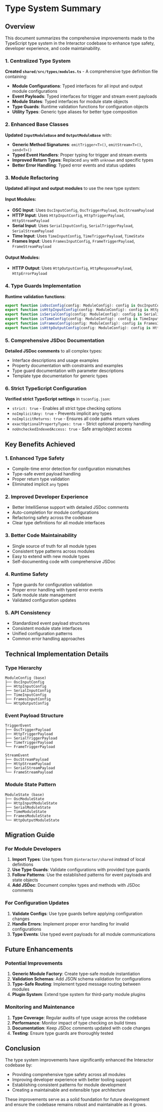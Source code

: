 # Type System Summary

## Overview

This document summarizes the comprehensive improvements made to the TypeScript type system in the Interactor codebase to enhance type safety, developer experience, and code maintainability.

### 1. Centralized Type System

**Created `shared/src/types/modules.ts`** - A comprehensive type definition file containing:
- **Module Configurations**: Typed interfaces for all input and output module configurations
- **Event Payloads**: Typed interfaces for trigger and stream event payloads
- **Module States**: Typed interfaces for module state objects
- **Type Guards**: Runtime validation functions for configuration objects
- **Utility Types**: Generic type aliases for better type composition

### 2. Enhanced Base Classes

**Updated `InputModuleBase` and `OutputModuleBase`** with:
- **Generic Method Signatures**: `emitTrigger<T>()`, `emitStream<T>()`, `send<T>()`
- **Typed Event Handlers**: Proper typing for trigger and stream events
- **Improved Return Types**: Replaced `any` with `unknown` and specific types
- **Better Error Handling**: Typed error events and status updates

### 3. Module Refactoring

**Updated all input and output modules** to use the new type system:

#### Input Modules:
- **OSC Input**: Uses `OscInputConfig`, `OscTriggerPayload`, `OscStreamPayload`
- **HTTP Input**: Uses `HttpInputConfig`, `HttpTriggerPayload`, `HttpStreamPayload`
- **Serial Input**: Uses `SerialInputConfig`, `SerialTriggerPayload`, `SerialStreamPayload`
- **Time Input**: Uses `TimeInputConfig`, `TimeTriggerPayload`, `TimeState`
- **Frames Input**: Uses `FramesInputConfig`, `FrameTriggerPayload`, `FrameStreamPayload`

#### Output Modules:
- **HTTP Output**: Uses `HttpOutputConfig`, `HttpResponsePayload`, `HttpErrorPayload`

### 4. Type Guards Implementation

**Runtime validation functions**:
```typescript
export function isOscConfig(config: ModuleConfig): config is OscInputConfig
export function isHttpInputConfig(config: ModuleConfig): config is HttpInputConfig
export function isSerialConfig(config: ModuleConfig): config is SerialInputConfig
export function isTimeConfig(config: ModuleConfig): config is TimeInputConfig
export function isFramesConfig(config: ModuleConfig): config is FramesInputConfig
export function isHttpOutputConfig(config: ModuleConfig): config is HttpOutputConfig
```

### 5. Comprehensive JSDoc Documentation

**Detailed JSDoc comments** to all complex types:
- Interface descriptions and usage examples
- Property documentation with constraints and examples
- Type guard documentation with parameter descriptions
- Template type documentation for generic types

### 6. Strict TypeScript Configuration

**Verified strict TypeScript settings** in `tsconfig.json`:
- `strict: true` - Enables all strict type checking options
- `noImplicitAny: true` - Prevents implicit any types
- `noImplicitReturns: true` - Ensures all code paths return values
- `exactOptionalPropertyTypes: true` - Strict optional property handling
- `noUncheckedIndexedAccess: true` - Safe array/object access

## Key Benefits Achieved

### 1. **Enhanced Type Safety**
- Compile-time error detection for configuration mismatches
- Type-safe event payload handling
- Proper return type validation
- Eliminated implicit `any` types

### 2. **Improved Developer Experience**
- Better IntelliSense support with detailed JSDoc comments
- Auto-completion for module configurations
- Refactoring safety across the codebase
- Clear type definitions for all module interfaces

### 3. **Better Code Maintainability**
- Single source of truth for all module types
- Consistent type patterns across modules
- Easy to extend with new module types
- Self-documenting code with comprehensive JSDoc

### 4. **Runtime Safety**
- Type guards for configuration validation
- Proper error handling with typed error events
- Safe module state management
- Validated configuration updates

### 5. **API Consistency**
- Standardized event payload structures
- Consistent module state interfaces
- Unified configuration patterns
- Common error handling approaches

## Technical Implementation Details

### Type Hierarchy
```
ModuleConfig (base)
├── OscInputConfig
├── HttpInputConfig
├── SerialInputConfig
├── TimeInputConfig
├── FramesInputConfig
└── HttpOutputConfig
```

### Event Payload Structure
```
TriggerEvent
├── OscTriggerPayload
├── HttpTriggerPayload
├── SerialTriggerPayload
├── TimeTriggerPayload
└── FrameTriggerPayload

StreamEvent
├── OscStreamPayload
├── HttpStreamPayload
├── SerialStreamPayload
└── FrameStreamPayload
```

### Module State Pattern
```
ModuleState (base)
├── OscModuleState
├── HttpInputModuleState
├── SerialModuleState
├── TimeModuleState
├── FramesModuleState
└── HttpOutputModuleState
```

## Migration Guide

### For Module Developers

1. **Import Types**: Use types from `@interactor/shared` instead of local definitions
2. **Use Type Guards**: Validate configurations with provided type guards
3. **Follow Patterns**: Use the established patterns for event payloads and state objects
4. **Add JSDoc**: Document complex types and methods with JSDoc comments

### For Configuration Updates

1. **Validate Configs**: Use type guards before applying configuration changes
2. **Handle Errors**: Implement proper error handling for invalid configurations
3. **Type Events**: Use typed event payloads for all module communications

## Future Enhancements

### Potential Improvements
1. **Generic Module Factory**: Create type-safe module instantiation
2. **Validation Schemas**: Add JSON schema validation for configurations
3. **Type-Safe Routing**: Implement typed message routing between modules
4. **Plugin System**: Extend type system for third-party module plugins

### Monitoring and Maintenance
1. **Type Coverage**: Regular audits of type usage across the codebase
2. **Performance**: Monitor impact of type checking on build times
3. **Documentation**: Keep JSDoc comments updated with code changes
4. **Testing**: Ensure type guards are thoroughly tested

## Conclusion

The type system improvements have significantly enhanced the Interactor codebase by:
- Providing comprehensive type safety across all modules
- Improving developer experience with better tooling support
- Establishing consistent patterns for module development
- Creating a maintainable and extensible type architecture

These improvements serve as a solid foundation for future development and ensure the codebase remains robust and maintainable as it grows. 